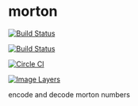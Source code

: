 # morton

[![Build Status](https://drone.io/github.com/rubicks/morton/status.png)](https://drone.io/github.com/rubicks/morton/latest)

[![Build Status](https://travis-ci.org/rubicks/morton.svg)](https://travis-ci.org/rubicks/morton)

[![Circle CI](https://circleci.com/gh/rubicks/morton.png?style=shield)](https://circleci.com/gh/rubicks/morton)

[![Image Layers](https://badge.imagelayers.io/rubicks/morton.svg)](https://imagelayers.io/?images=rubicks/morton)

encode and decode morton numbers

